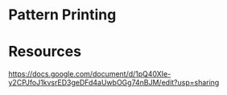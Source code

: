 # Pattern Printing

# Resources
https://docs.google.com/document/d/1pQ40XIe-y2CPJfoJ1kvsrED3geDFd4aUwbOGg74nBJM/edit?usp=sharing